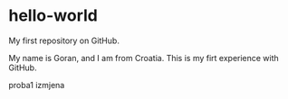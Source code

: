 # hello-world

My first repository on GitHub.

My name is Goran, and I am from Croatia. This is my firt experience with GitHub.


proba1 izmjena
